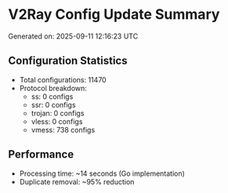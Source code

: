# V2Ray Config Update Summary
Generated on: 2025-09-11 12:16:23 UTC

## Configuration Statistics
- Total configurations: 11470
- Protocol breakdown:
  - ss: 0 configs
  - ssr: 0 configs
  - trojan: 0 configs
  - vless: 0 configs
  - vmess: 738 configs

## Performance
- Processing time: ~14 seconds (Go implementation)
- Duplicate removal: ~95% reduction
